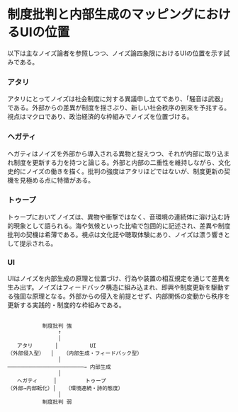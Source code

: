 # 制度批判と内部生成のマッピングにおけるUIの位置

以下は主なノイズ論者を参照しつつ、ノイズ論四象限におけるUIの位置を示す試みである。

### アタリ

アタリにとってノイズは社会制度に対する異議申し立てであり、「騒音は武器」である。外部からの差異が制度を揺さぶり、新しい社会秩序の到来を予兆する。視点はマクロであり、政治経済的な枠組みでノイズを位置づける。

### ヘガティ

ヘガティはノイズを外部から導入される異物と捉えつつ、それが内部に取り込まれ制度を更新する力を持つと論じる。外部と内部の二重性を維持しながら、文化史的にノイズの働きを描く。批判の強度はアタリほどではないが、制度更新の契機を見極める点に特徴がある。

### トゥープ

トゥープにおいてノイズは、異物や衝撃ではなく、音環境の連続体に溶け込む詩的現象として語られる。海や気候といった比喩で包囲的に記述され、差異や制度批判の契機は希薄である。視点は文化誌や聴取体験にあり、ノイズは漂う響きとして提示される。

### UI

UIはノイズを内部生成の原理と位置づけ、行為や装置の相互規定を通じて差異を生み出す。ノイズはフィードバック構造に組み込まれ、即興や制度更新を駆動する強固な原理となる。外部からの侵入を前提とせず、内部関係の変動から秩序を更新する実践的・制度的な枠組みである。


```

           制度批判 強
                ↑
                │
   アタリ       │          UI
（外部侵入型）  │   （内部生成・フィードバック型）
                │
────────────────────────→ 内部生成
                │
   ヘガティ     │         トゥープ
（外部→内部転化）│   （環境連続・詩的態度）
                │
           制度批判 弱


```
